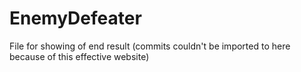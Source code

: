 # EnemyDefeater
File for showing of end result (commits couldn't be imported to here because of this effective website)
